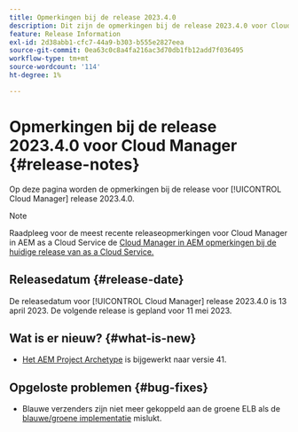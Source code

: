 ```yaml
---
title: Opmerkingen bij de release 2023.4.0
description: Dit zijn de opmerkingen bij de release 2023.4.0 voor Cloud Manager.
feature: Release Information
exl-id: 2d38abb1-cfc7-44a9-b303-b555e2827eea
source-git-commit: 0ea63c0c8a4fa216ac3d70db1fb12add7f036495
workflow-type: tm+mt
source-wordcount: '114'
ht-degree: 1%

---
```



# Opmerkingen bij de release 2023.4.0 voor Cloud Manager {#release-notes}

Op deze pagina worden de opmerkingen bij de release voor [!UICONTROL Cloud Manager] release 2023.4.0.

>[!NOTE]
>
>Raadpleeg voor de meest recente releaseopmerkingen voor Cloud Manager in AEM as a Cloud Service de [Cloud Manager in AEM opmerkingen bij de huidige release van as a Cloud Service.](https://experienceleague.adobe.com/docs/experience-manager-cloud-service/content/implementing/using-cloud-manager/release-notes-cloud-manager/release-notes-cm-current.html)

## Releasedatum {#release-date}

De releasedatum voor [!UICONTROL Cloud Manager] release 2023.4.0 is 13 april 2023. De volgende release is gepland voor 11 mei 2023.

## Wat is er nieuw? {#what-is-new}

* [Het AEM Project Archetype](https://experienceleague.adobe.com/docs/experience-manager-core-components/using/developing/archetype/overview.html) is bijgewerkt naar versie 41.

## Opgeloste problemen {#bug-fixes}

* Blauwe verzenders zijn niet meer gekoppeld aan de groene ELB als de [blauwe/groene implementatie](/help/introduction.md#blue-green) mislukt.
